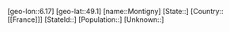 ﻿---
location: [49.1,6.17]
mapzoom: [7,12] 
mapmarker: city 
type: City
tags:
- geo/City


SpocWebEntityId: 32583
isDeleted: false
confidential: public

---
[geo-lon::6.17]
[geo-lat::49.1]
[name::Montigny]
[State::]
[Country::[[France]]]
[StateId::]
[Population::]
[Unknown::]

